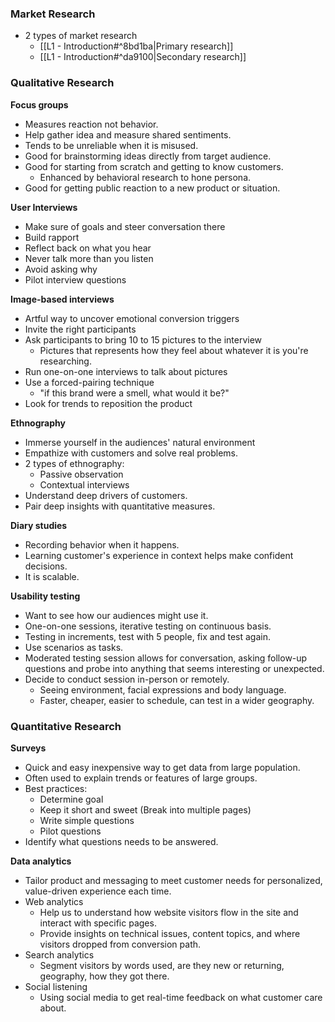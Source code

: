 ### Market Research
- 2 types of market research
	- [[L1 - Introduction#^8bd1ba|Primary research]]
	- [[L1 - Introduction#^da9100|Secondary research]]

### Qualitative Research
**Focus groups**
- Measures reaction not behavior.
- Help gather idea and measure shared sentiments.
- Tends to be unreliable when it is misused.
- Good for brainstorming ideas directly from target audience.
- Good for starting from scratch and getting to know customers.
	- Enhanced by behavioral research to hone persona.
- Good for getting public reaction to a new product or situation.

**User Interviews**
- Make sure of goals and steer conversation there
- Build rapport
- Reflect back on what you hear
- Never talk more than you listen
- Avoid asking why
- Pilot interview questions

**Image-based interviews**
- Artful way to uncover emotional conversion triggers 
- Invite the right participants
- Ask participants to bring 10 to 15 pictures to the interview
	- Pictures that represents how they feel about whatever it is you're researching.
- Run one-on-one interviews to talk about pictures
- Use a forced-pairing technique
	- "if this brand were a smell, what would it be?"
- Look for trends to reposition the product

**Ethnography**
- Immerse yourself in the audiences' natural environment
- Empathize with customers and solve real problems.
- 2 types of ethnography:
	- Passive observation
	- Contextual interviews
- Understand deep drivers of customers.
- Pair deep insights with quantitative measures.

**Diary studies**
- Recording behavior when it happens.
- Learning customer's experience in context helps make confident decisions.
- It is scalable.

**Usability testing**
- Want to see how our audiences might use it.
- One-on-one sessions, iterative testing on continuous basis.
- Testing in increments, test with 5 people, fix and test again.
- Use scenarios as tasks.
- Moderated testing session allows for conversation, asking follow-up questions and probe into anything that seems interesting or unexpected.
- Decide to conduct session in-person or remotely.
	- Seeing environment, facial expressions and body language.
	- Faster, cheaper, easier to schedule, can test in a wider geography.

### Quantitative Research
**Surveys**
- Quick and easy inexpensive way to get data from large population.
- Often used to explain trends or features of large groups.
- Best practices:
	- Determine goal
	- Keep it short and sweet (Break into multiple pages)
	- Write simple questions
	- Pilot questions
- Identify what questions needs to be answered.

**Data analytics**
- Tailor product and messaging to meet customer needs for personalized, value-driven experience each time.
- Web analytics 
	- Help us to understand how website visitors flow in the site and interact with specific pages.
	- Provide insights on technical issues, content topics, and where visitors dropped from conversion path.
- Search analytics
	- Segment visitors by words used, are they new or returning, geography, how they got there.
- Social listening
	- Using social media to get real-time feedback on what customer care about.
